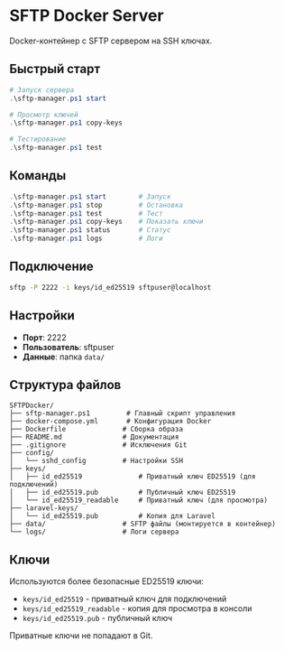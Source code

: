 # SFTP Docker Server

Docker-контейнер с SFTP сервером на SSH ключах.

## Быстрый старт

```powershell
# Запуск сервера
.\sftp-manager.ps1 start

# Просмотр ключей
.\sftp-manager.ps1 copy-keys

# Тестирование
.\sftp-manager.ps1 test
```

## Команды

```powershell
.\sftp-manager.ps1 start        # Запуск
.\sftp-manager.ps1 stop         # Остановка  
.\sftp-manager.ps1 test         # Тест
.\sftp-manager.ps1 copy-keys    # Показать ключи
.\sftp-manager.ps1 status       # Статус
.\sftp-manager.ps1 logs         # Логи
```

## Подключение

```bash
sftp -P 2222 -i keys/id_ed25519 sftpuser@localhost
```

## Настройки

- **Порт**: 2222
- **Пользователь**: sftpuser
- **Данные**: папка `data/`

## Структура файлов

```
SFTPDocker/
├── sftp-manager.ps1         # Главный скрипт управления
├── docker-compose.yml       # Конфигурация Docker
├── Dockerfile              # Сборка образа
├── README.md               # Документация
├── .gitignore              # Исключения Git
├── config/
│   └── sshd_config         # Настройки SSH
├── keys/
│   ├── id_ed25519              # Приватный ключ ED25519 (для подключений)
│   ├── id_ed25519.pub          # Публичный ключ ED25519
│   └── id_ed25519_readable     # Приватный ключ (для просмотра)
├── laravel-keys/
│   └── id_ed25519.pub          # Копия для Laravel
├── data/                   # SFTP файлы (монтируется в контейнер)
└── logs/                   # Логи сервера
```

## Ключи

Используются более безопасные ED25519 ключи:

- `keys/id_ed25519` - приватный ключ для подключений
- `keys/id_ed25519_readable` - копия для просмотра в консоли
- `keys/id_ed25519.pub` - публичный ключ

Приватные ключи не попадают в Git.